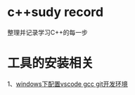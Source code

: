 # c++sudy record
整理并记录学习C++的每一步
# 工具的安装相关 #
 1、[windows下配置vscode gcc git开发环境](https://github.com/libinghope/Jounery_Of_Learning_CPP/blob/master/工具的安装配置篇/windows配置vscode与gcc开发环境.md)



